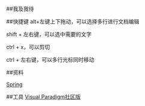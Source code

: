 ##我及我待

##快捷键
alt+左键上下拖动，可以选择多行进行文档编辑

shift + 左右键，可以选中需要的文字

ctrl + x，可以剪切

ctrl + 左右键，可以多行光标同时移动


##资料

[Spring](https://spring.io/guides)


##工具
[Visual Paradigm社区版](https://www.visual-paradigm.com/cn/download/community.jsp)